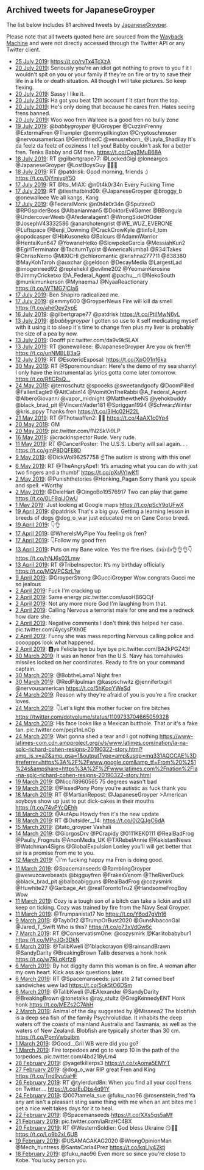 ## Archived tweets for JapaneseGroyper

The list below includes 81 archived tweets by
[JapaneseGroyper](https://twitter.com/JapaneseGroyper).

Please note that all tweets quoted here are sourced from the
[Wayback Machine](https://web.archive.org) and were not directly accessed through the Twitter API or
any Twitter client.

* [25 July 2019](https://web.archive.org/web/20190725164916/https://twitter.com/JapaneseGroyper/status/1154433446615191553): https://t.co/rvTx4TcXzA <!--1154433446615191553-->
* [20 July 2019](https://web.archive.org/web/20190720034037/https://twitter.com/JapaneseGroyper/status/1152423010910912512): Seriously you're an idiot got nothing to prove to you f it I wouldn't spit on you or your family if they're on fire or try to save their life in a life or death situation. All though I will take pictures. So keep flexing. <!--1152423010910912512-->
* [20 July 2019](https://web.archive.org/web/20190720034037/https://twitter.com/JapaneseGroyper/status/1152423010910912512): Sassy I like it. <!--1152421606955741185-->
* [20 July 2019](https://web.archive.org/web/20190720034037/https://twitter.com/JapaneseGroyper/status/1152423010910912512): Ha got you beat 12th account f it start from the top. <!--1152420419456028672-->
* [20 July 2019](https://web.archive.org/web/20190720034037/https://twitter.com/JapaneseGroyper/status/1152423010910912512): He's only doing that because he cares fren. Hates seeing frens banned. <!--1152418759702790144-->
* [20 July 2019](https://web.archive.org/web/20190720034037/https://twitter.com/JapaneseGroyper/status/1152423010910912512): Woo woo fren Walleee is a good fren no bully zone <!--1152416178712666114-->
* [19 July 2019](https://web.archive.org/web/20190719221142/https://twitter.com/JapaneseGroyper/status/1152340262422634496): @_babbygroyper_ @UGroyper @CuzzinFrenny @ExtermaFren @Trumpler @emmypilkington @Cryptoschmuser @nervousamerican @GentrifriedC @venusreborn_ @Layla_Shadilay It's da feelz da feelz of coziness I tell you! Babby couldn't ask for a better fren. Tenks Babby and GM fren. https://t.co/Cvg3MuB68A <!--1152340262422634496-->
* [18 July 2019](https://web.archive.org/web/20190718145619/https://twitter.com/JapaneseGroyper/status/1151868306724286465): RT @gilbertgrape77: @LockedGigi @loneargos @JapaneseGroyper @LostBoysGuy 👀😭😭 <!--1151868306724286465-->
* [18 July 2019](https://web.archive.org/web/20190718102510/https://twitter.com/JapaneseGroyper/status/1151800069588320256): RT @patdrisk: Good morning, friends  :) https://t.co/DjYmiypY50 <!--1151800069588320256-->
* [17 July 2019](https://web.archive.org/web/20190717123518/https://twitter.com/JapaneseGroyper/status/1151470430856761344): RT @Its_MIAX: @n0t4k0r34n Every Fucking  Time <!--1151470430856761344-->
* [17 July 2019](https://web.archive.org/web/20190717123039/https://twitter.com/JapaneseGroyper/status/1151469260671053826): RT @tiesthatbind09: @JapaneseGroyper @broggy_b @onewalleee We all kangs, Kang <!--1151469260671053826-->
* [17 July 2019](https://web.archive.org/web/20190717121923/https://twitter.com/JapaneseGroyper/status/1151466425325772800): @FederalMonk @n0t4k0r34n @SputzeeD @RPGspiderBoss @Albanianman5 @DoktorEvilGamer @BBongula @UndercoverWeeb @Afederalagent1 @WrongSideOfOder @JosephV43332586 @anarchotengrist @WE_WUZ_EVERONE @Luftspace @Benji_Downing @CrackCrowKyle @tinfoil_tom @opodcasper @HbKusoneko @Balcurs @AdamnWarrior @HentaiKun647 @YowaneHeiko @SlowpokeGarcia @MessiahKun2 @EgirlTerminator @TaciturnTypist @AmericaNumba1 @R34lTakes @ChrisxNemo @MlXlCHl @chloromantic @krishna277711 @838380 @MayKohTaroh @auxchar @geldoon @DecayMedia @LargestLad @imogenreed92 @replehekil @evilme202 @YeomanKerosine @JimmyCricketxo @A_Federal_Agent @pachu__ri @NekoSouth @munkimunkerson @MynaemaJ @NyaaReactionary https://t.co/WTMG7jCIa6 <!--1151466425325772800-->
* [17 July 2019](https://web.archive.org/web/20190717040137/https://twitter.com/JapaneseGroyper/status/1151341158217293825): Ben Shapiro radicalized me. <!--1151341158217293825-->
* [17 July 2019](https://web.archive.org/web/20190717012310/https://twitter.com/JapaneseGroyper/status/1151301282960797697): @emmy600 @GroyperNews Fire will kill da smell https://t.co/aheOpy2ypE <!--1151301282960797697-->
* [16 July 2019](https://web.archive.org/web/20190716100137/https://twitter.com/JapaneseGroyper/status/1151069367339114497): @gilbertgrape77 @patdrisk https://t.co/PtjIMwN6yL <!--1151069367339114497-->
* [13 July 2019](https://web.archive.org/web/20190713225027/https://twitter.com/JapaneseGroyper/status/1150175686960619520): @_babbygroyper_ I gotten so use to it self medicating myself with it using it to sleep it's time to change fren plus my liver is probably the size of a pea by now. <!--1150175686960619520-->
* [13 July 2019](https://web.archive.org/web/20190713160524/https://twitter.com/JapaneseGroyper/status/1150004707403784193): Ooofff pic.twitter.com/da9v9kSLAX <!--1150004707403784193-->
* [13 July 2019](https://web.archive.org/web/20190713035907/https://twitter.com/JapaneseGroyper/status/1149890977626284035): RT @onewalleee: @JapaneseGroyper Are you ok fren?!! https://t.co/unNMBLB3aG <!--1149890977626284035-->
* [12 July 2019](https://web.archive.org/web/20190712092302/https://twitter.com/JapaneseGroyper/status/1149610106050371584): RT @EsotericExposal: https://t.co/XpO01nf6ka <!--1149610106050371584-->
* [30 May 2019](https://web.archive.org/web/20190530054040/https://twitter.com/JapaneseGroyper/status/1133971467412987905): RT @Sporemoundsan: Here's the demo of my sea shanty! I only have the instrumental as lyrics gotta come later tomorrow. https://t.co/RflCRsQ… <!--1133971467412987905-->
* [24 May 2019](https://web.archive.org/web/20190524213157/https://twitter.com/JapaneseGroyper/status/1132036538508857344): @terroschutz @spooeks @sweetandgoofy @DoomPilled @FallenEagle9 @AltCabin14 @VomitOnTheRabbi @A_Federal_Agent @AlberoGiovanni @vapor_midnight @MatthewtheNS @yehokbuddy @black_brad_pit @VincentVader181 @Spriggan1994 @SchwarzWinter @kris_ppyy Thanks fren https://t.co/3IHc02H22L <!--1132036538508857344-->
* [21 May 2019](https://web.archive.org/web/20190521213552/https://twitter.com/JapaneseGroyper/status/1130950360586055681): RT @Thotwaffen2: 🤨😭 https://t.co/4aAX1c0Yp4 <!--1130950360586055681-->
* [20 May 2019](https://web.archive.org/web/20190521030338/https://twitter.com/japanesegroyper/status/1130400550019665920): GM <!--1130487315099316226-->
* [20 May 2019](https://web.archive.org/web/20190521030338/https://twitter.com/japanesegroyper/status/1130400550019665920): pic.twitter.com/fN2SkVi9LP <!--1130400550019665920-->
* [16 May 2019](https://web.archive.org/web/20190516025634/https://twitter.com/JapaneseGroyper/status/1128856740185821184): @cracklnspector Rude. Very rude. <!--1128856740185821184-->
* [11 May 2019](https://web.archive.org/web/20190511140034/https://twitter.com/JapaneseGroyper/status/1127211901920800768): RT @CancerPoster: The U.S.S. Liberty will sail again. . . https://t.co/gmP8DQFE8D <!--1127211901920800768-->
* [ 9 May 2019](https://web.archive.org/web/20190509013042/https://twitter.com/JapaneseGroyper/status/1126298416076677120): @DickWol96257758 ☝️The autism is strong with this one! <!--1126298416076677120-->
* [ 6 May 2019](https://web.archive.org/web/20190506104718/https://twitter.com/JapaneseGroyper/status/1125351325451964416): RT @TheAngryApe1: ‘It’s amazing what you can do with just two fingers and a thumb!’ https://t.co/pXrAYIwKfl <!--1125351325451964416-->
* [ 2 May 2019](https://web.archive.org/web/20190502144315/https://twitter.com/JapaneseGroyper/status/1123961152759902210): @Punishthetories @Honking_Pagan Sorry thank you speak and spell. *Worthy <!--1123961152759902210-->
* [ 2 May 2019](https://web.archive.org/web/20190502111004/https://twitter.com/JapaneseGroyper/status/1123907503404789761): @DxieHart @OingoBo19576917 Two can play that game https://t.co/0LF8qiJOwU <!--1123907503404789761-->
* [ 1 May 2019](https://web.archive.org/web/20190501071714/https://twitter.com/JapaneseGroyper/status/1123486521133342721): Just looking at Google maps https://t.co/pScY9qUFwX <!--1123486521133342721-->
* [19 April 2019](https://web.archive.org/web/20190419110507/https://twitter.com/JapaneseGroyper/status/1119195215464546305): @patdrisk That's a big guy. Getting a learning lesson in breeds of dogs @dog_o_war just educated me on Cane Corso breed. <!--1119195215464546305-->
* [19 April 2019](https://web.archive.org/web/20190419085020/https://twitter.com/JapaneseGroyper/status/1119161296119685121): 👇👌 <!--1119161296119685121-->
* [17 April 2019](https://web.archive.org/web/20190417082048/https://twitter.com/JapaneseGroyper/status/1118429088090222592): @WhereIsMyPipe You feeling ok fren? <!--1118429088090222592-->
* [17 April 2019](https://web.archive.org/web/20190417052438/https://twitter.com/JapaneseGroyper/status/1118384754284539904): 👇Follow my good fren <!--1118384754284539904-->
* [13 April 2019](https://web.archive.org/web/20190413224654/https://twitter.com/JapaneseGroyper/status/1117197497808506880): Puts on my Bane voice. Yes the fire rises. 👍👍👍👌👌👌👇 https://t.co/hNJ6s02Lmw <!--1117197497808506880-->
* [13 April 2019](https://web.archive.org/web/20190413044339/https://twitter.com/JapaneseGroyper/status/1116924889036800000): RT @TribeInspector: It’s my birthday officially https://t.co/MQVPCSzL1w <!--1116924889036800000-->
* [ 9 April 2019](https://web.archive.org/web/20190409153630/https://twitter.com/JapaneseGroyper/status/1115639632652144641): @GroyperStrong @GucciGroyper Wow congrats Gucci me so jealous <!--1115639632652144641-->
* [ 2 April 2019](https://web.archive.org/web/20190402084936/https://twitter.com/JapaneseGroyper/status/1112984298401849345): Fuck I'm cracking up <!--1112996827379318784-->
* [ 2 April 2019](https://web.archive.org/web/20190402084936/https://twitter.com/JapaneseGroyper/status/1112984298401849345): Same energy pic.twitter.com/usoHB6QCjf <!--1112990500619902976-->
* [ 2 April 2019](https://web.archive.org/web/20190402084936/https://twitter.com/JapaneseGroyper/status/1112984298401849345): Not any more more God I'm laughing from that. <!--1112989202147233792-->
* [ 2 April 2019](https://web.archive.org/web/20190402084936/https://twitter.com/JapaneseGroyper/status/1112984298401849345): Calling Nervous a terrorist male for one and me a redneck how dare she. <!--1112988584590565376-->
* [ 2 April 2019](https://web.archive.org/web/20190402084936/https://twitter.com/JapaneseGroyper/status/1112984298401849345): Negative comments I don't think this helped her case. pic.twitter.com/4ycysPXh0E <!--1112988172235862016-->
* [ 2 April 2019](https://web.archive.org/web/20190402084936/https://twitter.com/JapaneseGroyper/status/1112984298401849345): Funny she was mass reporting Nervous calling police and ooooppps look what happened. <!--1112986549812027393-->
* [ 2 April 2019](https://web.archive.org/web/20190402084936/https://twitter.com/JapaneseGroyper/status/1112984298401849345): 🅱️ye Felicia bye bu bye bye pic.twitter.com/BA2kPGZ43f <!--1112984298401849345-->
* [30 March 2019](https://web.archive.org/web/20190330113832/https://twitter.com/JapaneseGroyper/status/1111955722890174464): It was an honor fren the U.S. Navy has tomahawks missiles locked on her coordinates. Ready to fire on your command captain. <!--1111955722890174464-->
* [30 March 2019](https://web.archive.org/web/20190330084804/https://twitter.com/JapaneseGroyper/status/1111912968365572097): @BobtheLama1 Night fren <!--1111912968365572097-->
* [30 March 2019](https://web.archive.org/web/20190330080141/https://twitter.com/JapaneseGroyper/status/1111901295621726208): @RedPilpulman @kaspschwitz @jennifertxgirl @nervousamerican https://t.co/5hKpqYWeSd <!--1111901295621726208-->
* [24 March 2019](https://web.archive.org/web/20190324083247/https://twitter.com/JapaneseGroyper/status/1109734769128951808): Reason why they're afraid of you is you're a fire cracker loves. <!--1109734769128951808-->
* [24 March 2019](https://web.archive.org/web/20190324083122/https://twitter.com/JapaneseGroyper/status/1109734401284272129): 👇Let's light this mother fucker on fire bitches https://twitter.com/dotvolume/status/1109733704665059328 <!--1109734401284272129-->
* [24 March 2019](https://web.archive.org/web/20190324083247/https://twitter.com/JapaneseGroyper/status/1109734769128951808): His face looks like a Mexican butthole. That or it's a fake tan. pic.twitter.com/pejz1nLnOp <!--1109732702662475776-->
* [24 March 2019](https://web.archive.org/web/20190324083247/https://twitter.com/JapaneseGroyper/status/1109734769128951808): Wait gonna shed a tear and I got nothing https://www-latimes-com.cdn.ampproject.org/v/s/www.latimes.com/nation/la-na-splc-richard-cohen-resigns-20190322-story.html?amp_js_v=a2&amp_gsa=1&outputType=amp&usqp=mq331AQCCAE%3D#referrer=https%3A%2F%2Fwww.google.com&amp_tf=From%20%251%24s&ampshare=https%3A%2F%2Fwww.latimes.com%2Fnation%2Fla-na-splc-richard-cohen-resigns-20190322-story.html <!--1109731304612872193-->
* [19 March 2019](https://web.archive.org/web/20190319100830/https://twitter.com/JapaneseGroyper/status/1107946943584460800): @Nicci18960565 75 degrees wasn't bad <!--1107946943584460800-->
* [19 March 2019](https://web.archive.org/web/20190319100120/https://twitter.com/JapaneseGroyper/status/1107945140008579072): @PissedPony Pony you're autistic as fuck thank you <!--1107945140008579072-->
* [18 March 2019](https://web.archive.org/web/20190318235044/https://twitter.com/JapaneseGroyper/status/1107791477504004097): RT @MartianRepost: @JapaneseGroyper &gt;American soyboys show up just to put dick-cakes in their mouths https://t.co/74vPYcQEhh <!--1107791477504004097-->
* [18 March 2019](https://web.archive.org/web/20190318232751/https://twitter.com/JapaneseGroyper/status/1107785718732980225): @AutApu Howdy fren it's the new update <!--1107785718732980225-->
* [18 March 2019](https://web.archive.org/web/20190318123734/https://twitter.com/JapaneseGroyper/status/1107622069548662784): RT @Outsider__14: https://t.co/0j2QJgC6dA <!--1107622069548662784-->
* [15 March 2019](https://web.archive.org/web/20190315092949/https://twitter.com/JapaneseGroyper/status/1106487657134088192): @tato_groyper Vashali <!--1106487657134088192-->
* [14 March 2019](https://web.archive.org/web/20190314175735/https://twitter.com/JapaneseGroyper/status/1106253052942540800): @GiorgosDrv @PCrapidy @0111KEK0111 @RealBadFrog @Paully_Frognuts @AnonMedia_UK @TXRebelAnnie @KekistaniNews @Watchman4Signs @GlobalExpulsion Lonley you'll will get better that sir is a promise from me to you. <!--1106253052942540800-->
* [12 March 2019](https://web.archive.org/web/20190312205623/https://twitter.com/JapaneseGroyper/status/1105573273696460800): 👇I'm fucking happy ma Fren is doing good. <!--1105573273696460800-->
* [11 March 2019](https://web.archive.org/web/20190311110147/https://twitter.com/JapaneseGroyper/status/1105061249824382979): @Spacemanseeds @RamblingGroyper @wewuzcavebeasts @bigguyfren @FrakesVenom @TheRiverDuck @black_brad_pit @balboabigguns @RealBadFrog @cozysmirk @Huwhite27 @Garbage_Art @realTorontoTru2 @HandsomeFrogBoy Wow <!--1105061249824382979-->
* [11 March 2019](https://web.archive.org/web/20190311093458/https://twitter.com/JapaneseGroyper/status/1105039372959735809): Cozy is a tough son of a bitch can take a lickin and still keep on ticking. Cozy was trained by fire from the Navy Seal Groyper. <!--1105039372959735809-->
* [11 March 2019](https://web.archive.org/web/20190311091448/https://twitter.com/JapaneseGroyper/status/1105034326599643136): @Trumpanista17 No https://t.co/Y6od7gVh16 <!--1105034326599643136-->
* [ 9 March 2019](https://web.archive.org/web/20190309041242/https://twitter.com/JapaneseGroyper/status/1104233524918312960): @Tayb0t2 @TrumpOrBust2020 @GunsNbaconGal @Jared_T_Swift Who is this? https://t.co/o73xVdGw6c <!--1104233524918312960-->
* [ 7 March 2019](https://web.archive.org/web/20190307210238/https://twitter.com/JapaneseGroyper/status/1103762907232329728): RT @ConservatismOne: @cozysmirk @Karlitobabybur1 https://t.co/MPoJGr3DkN <!--1103762907232329728-->
* [ 6 March 2019](https://web.archive.org/web/20190306205850/https://twitter.com/JapaneseGroyper/status/1103399563056934912): @TalibKweli @1blackcrayon @BrainsandBrawn @SandyDarity @BreakingBrown Talib deserves a honk honk https://t.co/w7RLqKrfz8 <!--1103399563056934912-->
* [ 6 March 2019](https://web.archive.org/web/20190306134106/https://twitter.com/JapaneseGroyper/status/1103289371938045953): By hot diggity damn this woman is on fire. A woman after my own heart. Kick ass ask questions later. <!--1103289371938045953-->
* [ 6 March 2019](https://web.archive.org/web/20190306074357/https://twitter.com/JapaneseGroyper/status/1103199524103704581): RT @Spacemanseeds: just ate 2 fat corned beef sandwiches wew lad https://t.co/5ok5tO6DSm <!--1103199524103704581-->
* [ 6 March 2019](https://web.archive.org/web/20190306012331/https://twitter.com/JapaneseGroyper/status/1103103784929026048): @TalibKweli @JEAlexander @SandyDarity @BreakingBrown @tonetalks @ray_stultz @GregKennedyENT Honk honk https://t.co/MEZs2C7AhH <!--1103103784929026048-->
* [ 2 March 2019](https://web.archive.org/web/20190302024735/https://twitter.com/JapaneseGroyper/status/1101675389544353792): Animal of the day suggested by @Misseea2 The blobfish is a deep sea fish of the family Psychrolutidae. It inhabits the deep waters off the coasts of mainland Australia and Tasmania, as well as the waters of New Zealand. Blobfish are typically shorter than 30 cm. https://t.co/PpmVwbulbm <!--1101675389544353792-->
* [ 1 March 2019](https://web.archive.org/web/20190301103410/https://twitter.com/JapaneseGroyper/status/1101430421219241984): @Good__Gril WB were did you go? <!--1101430421219241984-->
* [ 1 March 2019](https://web.archive.org/web/20190301063110/https://twitter.com/JapaneseGroyper/status/1101369238865002496): Fire torpedoes and go to warp 10 in the path of the torpedoes. pic.twitter.com/4bd218yLm4 <!--1101369238865002496-->
* [28 February 2019](https://web.archive.org/web/20190228091054/https://twitter.com/JapaneseGroyper/status/1101047078619246593): @yagetkillerps3 https://t.co/xAoma5EMYT <!--1101047078619246593-->
* [27 February 2019](https://web.archive.org/web/20190227050811/https://twitter.com/JapaneseGroyper/status/1100623609104461824): @dog_o_war RIP great Fren and King https://t.co/Tnd9yu5aHF <!--1100623609104461824-->
* [26 February 2019](https://web.archive.org/web/20190226042431/https://twitter.com/JapaneseGroyper/status/1100250232162607105): RT @tylerdurd8n: When you find all your cool frens on Twitter.... https://t.co/EuDbs4q91Y <!--1100250232162607105-->
* [24 February 2019](https://web.archive.org/web/20190224101120/https://twitter.com/JapaneseGroyper/status/1099612735673819136): @007tamela_sue @fuku_nao96 @rosenstein_fred Ya any ant isn't a pleasant sting same thing with me when an ant bites me I get a nice welt takes days for it to heal. <!--1099612735673819136-->
* [22 February 2019](https://web.archive.org/web/20190222041152/https://twitter.com/JapaneseGroyper/status/1098797497227522048): @Spacemanseeds https://t.co/XXs5gs5aMf <!--1098797497227522048-->
* [21 February 2019](https://web.archive.org/web/20190221055417/https://twitter.com/JapaneseGroyper/status/1098448475862126593): pic.twitter.com/iaRrzHC4BX <!--1098448475862126593-->
* [20 February 2019](https://web.archive.org/web/20190220020933/https://twitter.com/JapaneseGroyper/status/1098041939474112513): RT @WesternSoldier: God bless Ukraine 😏👏🏻 https://t.co/Lo9b2xL6UB <!--1098041939474112513-->
* [19 February 2019](https://web.archive.org/web/20190219131614/https://twitter.com/JapaneseGroyper/status/1097847327954354176): @USAMAGAKAG2020 @WrongOpinionMan @Mech_huntress @SantaCarla4Prez https://t.co/kqLIy42ktj <!--1097847327954354176-->
* [18 February 2019](https://web.archive.org/web/20190218142448/https://twitter.com/JapaneseGroyper/status/1097502195468034049): @fuku_nao96 Even more so since you're close to Kobe. You lucky person you. <!--1097502195468034049-->
